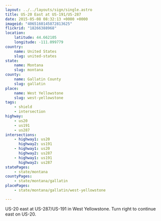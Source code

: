 ```yaml
---
layout: ../../layouts/sign/single.astro
title: US-20 East at US-191/US-287
date: 2015-05-08 08:32:13 +0000 +0000
imageid: "4065160145872813625"
flickrid: "18266388968"
location:
    latitude: 44.662105
    longitude: -111.099779
country:
    name: United States
    slug: united-states
state:
    name: Montana
    slug: montana
county:
    name: Gallatin County
    slug: gallatin
place:
    name: West Yellowstone
    slug: west-yellowstone
tags:
    - shield
    - intersection
highway:
    - us20
    - us191
    - us287
intersections:
    - highway1: us20
      highway2: us191
    - highway1: us20
      highway2: us287
    - highway1: us191
      highway2: us287
statePages:
    - state/montana
countyPages:
    - state/montana/gallatin
placePages:
    - state/montana/gallatin/west-yellowstone

---
```

US-20 east at US-287/US-191 in West Yellowstone. Turn right to continue east on US-20.